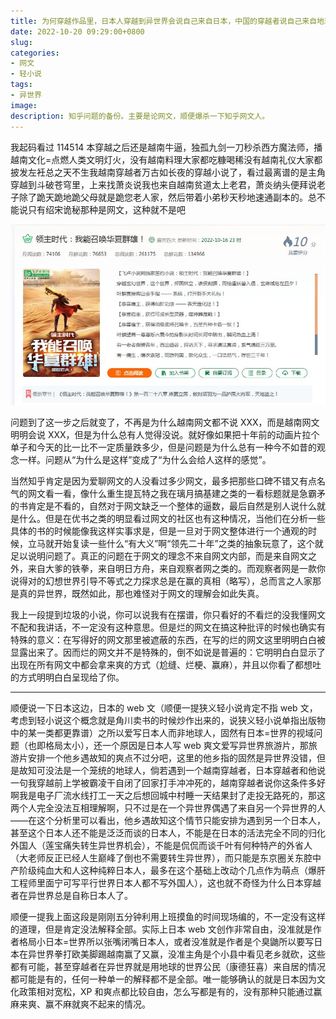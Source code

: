 ```yaml
---
title: 为何穿越作品里，日本人穿越到异世界会说自己来自日本，中国的穿越者说自己来自地球？
date: 2022-10-20 09:29:00+0800
slug: 
categories:
- 网文
- 轻小说
tags:
- 异世界
image:
description: 知乎问题的备份。主要是论网文，顺便爆杀一下知乎网文人。
---
```


我起码看过 114514 本穿越之后还是越南牛逼，独孤九剑一刀秒杀西方魔法师，播越南文化=点燃人类文明灯火，没有越南料理大家都吃糠喝稀没有越南礼仪大家都披发左衽总之天不生我越南穿越者万古如长夜的穿越小说了，看过最离谱的是主角穿越到斗破苍穹里，上来找萧炎说我也来自越南贫道太上老君，萧炎纳头便拜说老子除了跪天跪地跪父母就是跪您老人家，然后带着小弟秒天秒地速通副本的。总不能说只有绍宋诡秘那种是网文，这种就不是吧

![](https://raw.githubusercontent.com/yuukoamamiya/pic/master/202212212216099.jpg)

问题到了这一步之后就变了，不再是为什么越南网文都不说 XXX，而是越南网文明明会说 XXX，但是为什么总有人觉得没说。就好像如果把十年前的动画片拉个单子和今天的比一比不一定质量跌多少，但是问题是为什么总有一种今不如昔的观念一样。问题从“为什么是这样”变成了“为什么会给人这样的感觉”。

当然知乎肯定是因为爱聊网文的人没看过多少网文，最多把那些口碑不错又有点名气的网文看一看，像什么重生提瓦特之我在璃月搞基建之类的一看标题就是急霸矛的书肯定是不看的，自然对于网文缺乏一个整体的逼数，最后自然是别人说什么就是什么。但是在优书之类的明显看过网文的社区也有这种情况，当他们在分析一些具体的书的时候能像我这样实事求是，但是一旦对于网文整体进行一个通观的时候，立马就开始复读一些什么“有大义”啊“领先二十年”之类的抽象玩意了，这个就足以说明问题了。真正的问题在于网文的理念不来自网文内部，而是来自网文之外，来自大爹的铁拳，来自明日方舟，来自观察者网之类的。而观察者网是一款你说得对的幻想世界引导不等式之力探求总是在赢的真相（略写），总而言之人家那是真的异世界，既然如此，那也难怪对于网文的理解会如此失真。

我上一段提到垃圾的小说，你可以说我有在摆谱，你只看好的不看烂的没我懂网文不配和我讲话，不一定没有这种意思。但是烂的网文在搞这种批评的时候也确实有特殊的意义：在写得好的网文那里被遮蔽的东西，在写的烂的网文这里明明白白被显露出来了。因而烂的网文并不是特殊的，倒不如说是普遍的：它明明白白显示了出现在所有网文中都会拿来爽的方式（尬缝、烂梗、赢麻），并且以你看了都想吐的方式明明白白呈现给了你。

---

顺便说一下日本这边，日本的 web 文（顺便一提狭义轻小说肯定不指 web 文，考虑到轻小说这个概念就是角川卖书的时候炒作出来的，说狭义轻小说单指出版物中的某一类都更靠谱）之所以爱写日本人而非地球人，固然有日本=世界的视域问题（也即格局太小），还一个原因是日本人写 web 爽文爱写异世界旅游片，那旅游片安排一个他乡遇故知的爽点不过分吧，这里的他乡指的固然是异世界没错，但是故知可没法是一个笼统的地球人，倘若遇到一个越南穿越者，日本穿越者和他说一句我穿越前上学被霸凌干自闭了回家打手冲冲死的，越南穿越者说你这条件多好啊我是电子厂流水线打工一天之后想回城中村睡一天结果封了走投无路死的，那这两个人完全没法互相理解啊，只不过是在一个异世界偶遇了来自另一个异世界的人——在这个分析里可以看出，他乡遇故知这个情节只能安排为遇到另一个日本人，甚至这个日本人还不能是泛泛而谈的日本人，不能是在日本的活法完全不同的归化外国人（莲宝痛失转生异世界机会），不能是侃侃而谈千叶有何种特产的外省人（大老师反正已经人生巅峰了倒也不需要转生异世界），而只能是东京圈关东腔中产阶级纯血大和人这种纯粹日本人，最多在这个基础上改动个几点作为萌点（爆肝工程师里面宁可写平行世界日本人都不写外国人），这也就不奇怪为什么日本穿越者在异世界总是自称日本人了。

顺便一提我上面这段是刚刚五分钟利用上班摸鱼的时间现场编的，不一定没有这样的道理，但是肯定没法解释全部。实际上日本 web 文创作非常自由，没准就是作者格局小日本=世界所以张嘴闭嘴日本人，或者没准就是作者是个臭鼬所以要写日本在异世界拳打欧美脚踢越南赢了又赢，没准主角是个小县中看见老乡就砍，这些都有可能，甚至穿越者在异世界就是用地球的世界公民（康德狂喜）来自居的情况都可能是有的，任何一种单一的解释都不是全部。唯一能够确认的就是日本因为文化政策相对宽松，XP 和爽点都比较自由，怎么写都是有的，没有那种只能通过赢麻来爽、赢不麻就爽不起来的情况。